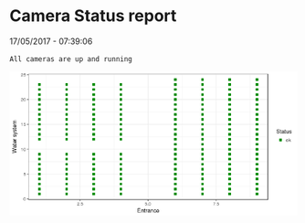 Camera Status report
================
17/05/2017 - 07:39:06

    All cameras are up and running

![](camreport_files/figure-markdown_github/unnamed-chunk-2-1.png)
